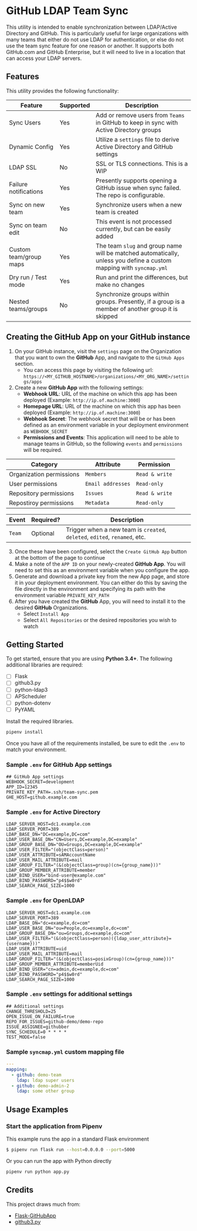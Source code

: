 # GitHub LDAP Team Sync
This utility is intended to enable synchronization between LDAP/Active Directory and GitHub.
This is particularly useful for large organizations with many teams that either do not use LDAP for authentication,
or else do not use the team sync feature for one reason or another. 
It supports both GitHub.com and GitHub Enterprise, but it will need to live in a location that can access your LDAP servers.

## Features
This utility provides the following functionality:

| Feature | Supported | Description | 
| --- | --- | --- |
| Sync Users | Yes | Add or remove users from `Teams` in GitHub to keep in sync with Active Directory groups |
| Dynamic Config | Yes | Utilize a `settings` file to derive Active Directory and GitHub settings |
| LDAP SSL | No | SSL or TLS connections. This is a WIP |
| Failure notifications | Yes | Presently supports opening a GitHub issue when sync failed. The repo is configurable. |
| Sync on new team | Yes | Synchronize users when a new team is created |
| Sync on team edit | No | This event is not processed currently, but can be easily added |
| Custom team/group maps | Yes | The team `slug` and group name will be matched automatically, unless you define a custom mapping with `syncmap.yml` |
| Dry run / Test mode | Yes | Run and print the differences, but make no changes |
| Nested teams/groups | No | Synchronize groups within groups. Presently, if a group is a member of another group it is skipped |

## Creating the GitHub App on your GitHub instance
1. On your GitHub instance, visit the `settings` page on the Organization that you want to own the **GitHub** App, and navigate to the `GitHub Apps` section.
    - You can access this page by visiting the following url:
      `https://<MY_GITHUB_HOSTNAME>/organizations/<MY_ORG_NAME>/settings/apps`
2. Create a new **GitHub App** with the following settings:
    - **Webhook URL**: URL of the machine on which this app has been deployed (Example: `http://ip.of.machine:3000`)
    - **Homepage URL**: URL of the machine on which this app has been deployed (Example: `http://ip.of.machine:3000`)
    - **Webhook Secret**: The webhook secret that will be or has been defined as an environment variable in your deployment environment as `WEBHOOK_SECRET`
    - **Permissions and Events**: This application will need to be able to manage teams in GitHub, so the following `events` and `permissions` will be required.

| Category | Attribute | Permission |
| --- | --- | --- |
| Organization permissions | `Members` | `Read & write` | 
| User permissions | `Email addresses` | `Read-only` |
| Repository permissions | `Issues` | `Read & write` |
| Repostiroy permissions | `Metadata` | `Read-only` |

| Event | Required? | Description |
| --- | --- | --- |
| `Team` | Optional | Trigger when a new team is `created`, `deleted`, `edited`, `renamed`, etc. |

3. Once these have been configured, select the `Create GitHub App` button at the bottom of the page to continue
4. Make a note of the `APP ID` on your newly-created **GitHub App**. You will need to set this as an environment variable when you configure the app.
5. Generate and download a private key from the new App page, and store it in your deployment environment. You can either do this by saving the file directly in the environment and specifying its path with the environment variable `PRIVATE_KEY_PATH`
6. After you have created the **GitHub** App, you will need to install it to the desired **GitHub** Organizations.
    - Select `Install App`
    - Select `All Repositories` or the desired repositories you wish to watch


## Getting Started
To get started, ensure that you are using **Python 3.4+**. The following additional libraries are required:

- [ ] Flask
- [ ] github3.py
- [ ] python-ldap3
- [ ] APScheduler
- [ ] python-dotenv
- [ ] PyYAML

Install the required libraries.

```bash
pipenv install
```

Once you have all of the requirements installed, be sure to edit the `.env` to match your environment.

### Sample `.env` for GitHub App settings
```env
## GitHub App settings
WEBHOOK_SECRET=development
APP_ID=12345
PRIVATE_KEY_PATH=.ssh/team-sync.pem
GHE_HOST=github.example.com
```

### Sample `.env` for Active Directory

```env
LDAP_SERVER_HOST=dc1.example.com
LDAP_SERVER_PORT=389
LDAP_BASE_DN="DC=example,DC=com"
LDAP_USER_BASE_DN="CN=Users,DC=example,DC=example"
LDAP_GROUP_BASE_DN="OU=Groups,DC=example,DC=example"
LDAP_USER_FILTER="(objectClass=person)"
LDAP_USER_ATTRIBUTE=sAMAccountName
LDAP_USER_MAIL_ATTRIBUTE=mail
LDAP_GROUP_FILTER="(&(objectClass=group)(cn={group_name}))"
LDAP_GROUP_MEMBER_ATTRIBUTE=member
LDAP_BIND_USER="bind-user@example.com"
LDAP_BIND_PASSWORD="p4$$w0rd"
LDAP_SEARCH_PAGE_SIZE=1000
```

### Sample `.env` for OpenLDAP
```env
LDAP_SERVER_HOST=dc1.example.com
LDAP_SERVER_PORT=389
LDAP_BASE_DN="dc=example,dc=com"
LDAP_USER_BASE_DN="ou=People,dc=example,dc=com"
LDAP_GROUP_BASE_DN="ou=Groups,dc=example,dc=com"
LDAP_USER_FILTER="(&(objectClass=person)({ldap_user_attribute}={username}))"
LDAP_USER_ATTRIBUTE=uid
LDAP_USER_MAIL_ATTRIBUTE=mail
LDAP_GROUP_FILTER="(&(objectClass=posixGroup)(cn={group_name}))"
LDAP_GROUP_MEMBER_ATTRIBUTE=memberUid
LDAP_BIND_USER="cn=admin,dc=example,dc=com"
LDAP_BIND_PASSWORD="p4$$w0rd"
LDAP_SEARCH_PAGE_SIZE=1000
```

### Sample `.env` settings for additional settings
```env
## Additional settings
CHANGE_THRESHOLD=25
OPEN_ISSUE_ON_FAILURE=true
REPO_FOR_ISSUES=github-demo/demo-repo
ISSUE_ASSIGNEE=githubber
SYNC_SCHEDULE=0 * * * *
TEST_MODE=false
```

### Sample `syncmap.yml` custom mapping file
```yaml
---
mapping:
  - github: demo-team
    ldap: ldap super users
  - github: demo-admin-2
    ldap: some other group
```

## Usage Examples

### Start the application from Pipenv
This example runs the app in a standard Flask environment

```bash
$ pipenv run flask run --host=0.0.0.0 --port=5000
```

Or you can run the app with Python directly

```bash
pipenv run python app.py
```

## Credits
This project draws much from:
- [Flask-GitHubApp](https://github.com/bradshjg/flask-githubapp)
- [github3.py](https://github.com/sigmavirus24/github3.py)
